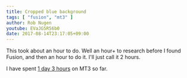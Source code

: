 ```yaml
---
title: Cropped blue background
tags: [ "fusion", "mt3" ]
author: Rob Nugen
youtube: EVaJG5R56b0
date: 2017-08-14T23:17:05+09:00
---
```


This took about an hour to do.  Well an hour+ to research before I
found Fusion, and then an hour to do it.  I'll just call it 2 hours.

I have spent [1 day 3 hours](
http://www.grun1.com/utils/timeCalc.html?t1=34:03&t2=57:27&t3=60:14&t4=71:50&t5=31:08&t6=78:05&t7=33:27&t8=62:46&t9=40:12&t10=94:51&t11=22:02&t12=2:41:39&t13=17:00&t14=28:17&t15=1:17:51&t16=1:31:40&t17=1:04:46&t18=2:02:43&t19=6:08:45&t20=2:00:00&mode=0&fs3=1&ft2=1&f3t1=1&f4t0=1&d=:&o3=1&fps=
) on MT3 so far.
